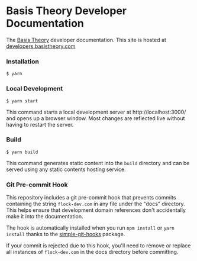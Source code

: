 # Basis Theory Developer Documentation

The [Basis Theory](https://basistheory.com/) developer documentation. This site is hosted at [developers.basistheory.com](https://developers.basistheory.com/)

### Installation

```
$ yarn
```

### Local Development

```
$ yarn start
```

This command starts a local development server at http://localhost:3000/ and opens up a browser window.
Most changes are reflected live without having to restart the server.

### Build

```
$ yarn build
```

This command generates static content into the `build` directory and can be served using any static contents hosting service.

### Git Pre-commit Hook

This repository includes a git pre-commit hook that prevents commits containing the string `flock-dev.com` in any file under the "docs" directory. This helps ensure that development domain references don't accidentally make it into the documentation.

The hook is automatically installed when you run `npm install` or `yarn install` thanks to the [simple-git-hooks](https://github.com/toplenboren/simple-git-hooks) package.

If your commit is rejected due to this hook, you'll need to remove or replace all instances of `flock-dev.com` in the docs directory before committing.
